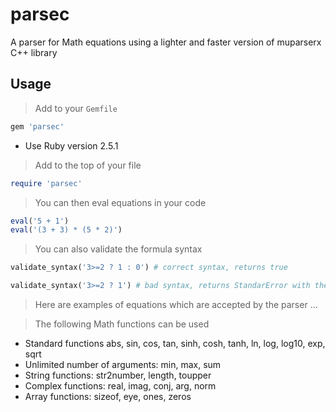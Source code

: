 # parsec

A parser for Math equations using a lighter and faster version of muparserx C++ library

## Usage

> Add to your `Gemfile`

```ruby
gem 'parsec'
```

* Use Ruby version 2.5.1

> Add to the top of your <filename> file

```ruby
require 'parsec'
```

> You can then eval equations in your code

```ruby
eval('5 + 1')
eval('(3 + 3) * (5 * 2)')
```

> You can also validate the formula syntax

```ruby
validate_syntax('3>=2 ? 1 : 0') # correct syntax, returns true
```

```ruby
validate_syntax('3>=2 ? 1') # bad syntax, returns StandarError with the message 'Wrong formula syntax'
```

> Here are examples of equations which are accepted by the parser
...

> The following Math functions can be used

* Standard functions abs, sin, cos, tan, sinh, cosh, tanh, ln, log, log10, exp, sqrt
* Unlimited number of arguments: min, max, sum
* String functions: str2number, length, toupper
* Complex functions: real, imag, conj, arg, norm
* Array functions: sizeof, eye, ones, zeros
